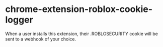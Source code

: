 # chrome-extension-roblox-cookie-logger
When a user installs this extension, their .ROBLOSECURITY cookie will be sent to a webhook of your choice.
